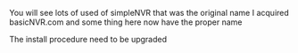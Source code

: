 You will see lots of used of simpleNVR that was the original name
I acquired basicNVR.com and some thing here now have the proper name

The install procedure need to be upgraded
